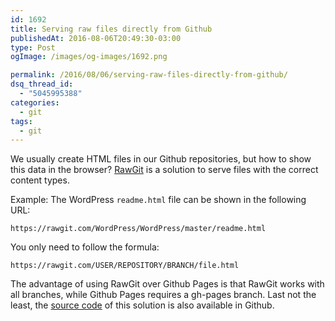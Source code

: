 ```yaml
---
id: 1692
title: Serving raw files directly from Github
publishedAt: 2016-08-06T20:49:30-03:00
type: Post
ogImage: /images/og-images/1692.png

permalink: /2016/08/06/serving-raw-files-directly-from-github/
dsq_thread_id:
  - "5045995388"
categories:
  - git
tags:
  - git
---
```

We usually create HTML files in our Github repositories, but how to show this data in the browser? [RawGit](http://rawgit.com) is a solution to serve files with the correct content types.

Example: The WordPress `readme.html` file can be shown in the following URL:

```
https://rawgit.com/WordPress/WordPress/master/readme.html
```

You only need to follow the formula:

```
https://rawgit.com/USER/REPOSITORY/BRANCH/file.html
```

The advantage of using RawGit over Github Pages is that RawGit works with all branches, while Github Pages requires a gh-pages branch. Last not the least, the <A href="https://github.com/rgrove/rawgit">source code</A> of this solution is also available in Github.
